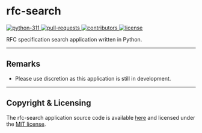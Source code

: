 # rfc-search

<div>
    <a href="https://www.python.org/downloads/release/python-3110">
        <img src="https://img.shields.io/badge/python-v3.11-3571a3" alt="python-311">
    </a>
    <a href="https://github.com/vandavey/rfc-search/pulls">
        <img src="https://img.shields.io/github/issues-pr/vandavey/rfc-search" alt="pull-requests">
    </a>
    <a href="https://github.com/vandavey/rfc-search/graphs/contributors">
        <img src="https://img.shields.io/github/contributors/vandavey/rfc-search?color=blue" alt="contributors">
    </a>
    <a href="LICENSE.md">
        <img src="https://img.shields.io/github/license/vandavey/rfc-search" alt="license">
    </a>
</div>

RFC specification search application written in Python.

***

## Remarks

* Please use discretion as this application is still in development.

***

## Copyright & Licensing

The rfc-search application source code is available [here](https://github.com/vandavey/rfc-search)
and licensed under the [MIT license](LICENSE.md).
